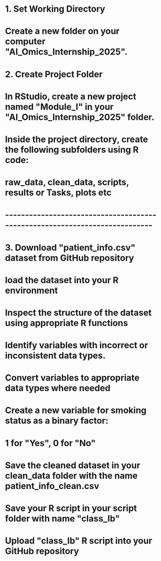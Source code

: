 # 1. Set Working Directory
# Create a new folder on your computer "AI_Omics_Internship_2025".

# 2. Create Project Folder

# In RStudio, create a new project named "Module_I" in your "AI_Omics_Internship_2025" folder.

# Inside the project directory, create the following subfolders using R code:
# raw_data, clean_data, scripts, results or Tasks, plots etc

# ---------------------------------------------------------------------------
# 3. Download "patient_info.csv" dataset from GitHub repository

# load the dataset into your R environment

# Inspect the structure of the dataset using appropriate R functions

# Identify variables with incorrect or inconsistent data types.

# Convert variables to appropriate data types where needed

# Create a new variable for smoking status as a binary factor:
  
# 1 for "Yes", 0 for "No"

# Save the cleaned dataset in your clean_data folder with the name patient_info_clean.csv
# Save your R script in your script folder with name "class_Ib"
# Upload "class_Ib" R script into your GitHub repository
